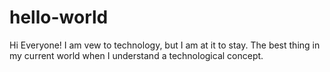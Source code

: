 # hello-world

Hi Everyone!
I am vew to technology, but I am at it to stay.
The best thing in my current world when I understand a technological concept.
